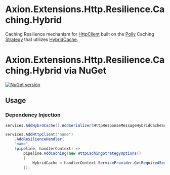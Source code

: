 ﻿# Axion.Extensions.Http.Resilience.Caching.Hybrid

Caching Resilience mechanism for [HttpClient](https://learn.microsoft.com/en-us/dotnet/api/system.net.http.httpclient) built on the [Polly](https://github.com/App-vNext/Polly) Caching [Strategy](https://www.pollydocs.org/strategies/index) that utilizes [HybridCache](https://learn.microsoft.com/en-us/aspnet/core/performance/caching/hybrid).

# Axion.Extensions.Http.Resilience.Caching.Hybrid via NuGet 

[![NuGet version](https://badge.fury.io/nu/Axion.Extensions.Http.Resilience.Caching.Hybrid.svg)](https://badge.fury.io/nu/Axion.Extensions.Http.Resilience.Caching.Hybrid) 

## Usage
### Dependency Injection
```csharp
services.AddHybrdCache().AddSerializer(HttpResponseMessageHybridCacheSerializer.Instance);

services.AddHttpClient("name")
    .AddResilienceHandler(
    "name",
    (pipeline, handlerContext) =>
        pipeline.AddCaching(new HttpCachingStrategyOptions()
        {
            HybridCache = handlerContext.ServiceProvider.GetRequiredService<HybridCache>(),
        });
```